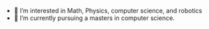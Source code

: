 - 👀 I’m interested in Math, Physics, computer science, and robotics
- 🌱 I’m currently pursuing a masters in computer science.

<!---
NocturnSilver/NocturnSilver is a ✨ special ✨ repository because its `README.md` (this file) appears on your GitHub profile.
You can click the Preview link to take a look at your changes.
--->
